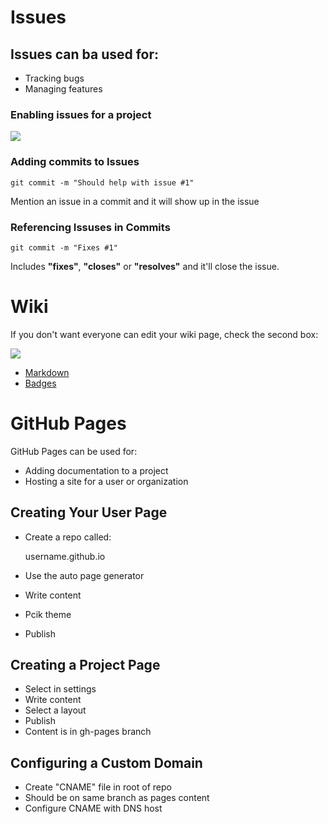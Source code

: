 # Issues

## Issues can ba used for:

* Tracking bugs
* Managing features

### Enabling issues for a project
![](http://cs.uef.fi/paikka/zhentiw/images/git/issues/1.png)

### Adding commits to Issues

	git commit -m "Should help with issue #1"
	
Mention an issue in a commit and it will show up in the issue

### Referencing Issuses in Commits

	git commit -m "Fixes #1"
	
Includes **"fixes"**, **"closes"** or **"resolves"** and it'll close the issue.

# Wiki

If you don't want everyone can edit your wiki page, check the second box:

![](http://cs.uef.fi/paikka/zhentiw/images/git/issues/2.png)

* [Markdown](https://help.github.com/articles/github-flavored-markdown)
* [Badges](https://github.com/rails/arel/)


# GitHub Pages

GitHub Pages can be used for:

* Adding documentation to a project
* Hosting a site for a user or organization

## Creating Your User Page

* Create a repo called:
    
 	username.github.io

* Use the auto page generator
* Write content
* Pcik theme
* Publish

## Creating a Project Page

* Select in settings
* Write content
* Select a layout
* Publish
* Content is in gh-pages branch

## Configuring a Custom Domain

* Create "CNAME" file in root of repo
* Should be on same branch as pages content	
* Configure CNAME with DNS host


